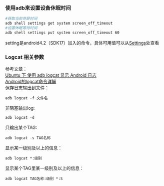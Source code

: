 ### 使用adb来设置设备休眠时间
```bash
#获取当前亮屏时间
adb shell settings get system screen_off_timeout
#设置休眠等待时间
adb shell settings put system screen_off_timeout 60
```
setting是android4.2（SDK17）加入的命令，具体可用值可以从[Settings](http://developer.android.com/reference/android/provider/Settings.System.html)处查看

### Logcat 相关参数
参考文章：  
[Ubuntu 下 使用 adb logcat 显示 Android 日志](http://www.hanshuliang.com/?post=32)  
[ Android的logcat命令详解](http://blog.csdn.net/mayingcai1987/article/details/6364657)  
保存日志输出到文件：
```
adb logcat -f 文件名
```
非阻塞输出log:
```
adb logcat -d
```
只输出某个TAG:
```
adb logcat -s TAG名称
```
显示某一级别及以上的信息：
```
adb logcat *:级别
```
显示某个TAG里某一级别及以上的信息：
```
adb logcat TAG名称:级别 *:S
```
